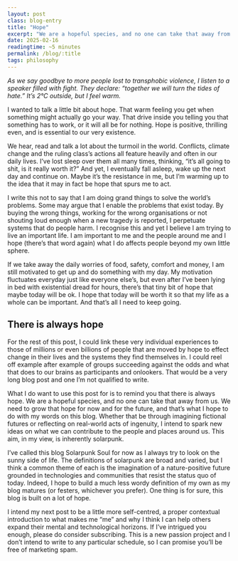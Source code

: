 ```yaml
---
layout: post
class: blog-entry
title: "Hope"
excerpt: "We are a hopeful species, and no one can take that away from us."
date: 2025-02-16
readingtime: ~5 minutes
permalink: /blog/:title
tags: philosophy
---
```


*As we say goodbye to more people lost to transphobic violence, I listen to a speaker filled with fight. They declare: “together we will turn the tides of hate.” It’s 2°C outside, but I feel warm.*

I wanted to talk a little bit about hope. That warm feeling you get when something might actually go your way. That drive inside you telling you that something has to work, or it will all be for nothing. Hope is positive, thrilling even, and is essential to our very existence.

We hear, read and talk a lot about the turmoil in the world. Conflicts, climate change and the ruling class’s actions all feature heavily and often in our daily lives. I’ve lost sleep over them all many times, thinking, “it’s all going to shit, is it really worth it?” And yet, I eventually fall asleep, wake up the next day and continue on. Maybe it’s the resistance in me, but I’m warming up to the idea that it may in fact be hope that spurs me to act.

I write this not to say that I am doing grand things to solve the world’s problems. Some may argue that I enable the problems that exist today. By buying the wrong things, working for the wrong organisations or not shouting loud enough when a new tragedy is reported, I perpetuate systems that do people harm. I recognise this and yet I believe I am trying to live an important life. I am important to me and the people around me and I hope (there’s that word again) what I do affects people beyond my own little sphere.

If we take away the daily worries of food, safety, comfort and money, I am still motivated to get up and do something with my day. My motivation fluctuates everyday just like everyone else’s, but even after I’ve been lying in bed with existential dread for hours, there’s that tiny bit of hope that maybe today will be ok. I hope that today will be worth it so that my life as a whole can be important. And that’s all I need to keep going.

## There is always hope

For the rest of this post, I could link these very individual experiences to those of millions or even billions of people that are moved by hope to effect change in their lives and the systems they find themselves in. I could reel off example after example of groups succeeding against the odds and what that does to our brains as participants and onlookers. That would be a very long blog post and one I’m not qualified to write.

What I do want to use this post for is to remind you that there is always hope. We are a hopeful species, and no one can take that away from us. We need to grow that hope for now and for the future, and that’s what I hope to do with my words on this blog. Whether that be through imagining fictional futures or reflecting on real-world acts of ingenuity, I intend to spark new ideas on what we can contribute to the people and places around us. This aim, in my view, is inherently solarpunk.

I’ve called this blog Solarpunk Soul for now as I always try to look on the sunny side of life. The definitions of solarpunk are broad and varied, but I think a common theme of each is the imagination of a nature-positive future grounded in technologies and communities that resist the status quo of today. Indeed, I hope to build a much less wordy definition of my own as my blog matures (or festers, whichever you prefer). One thing is for sure, this blog is built on a lot of hope.

I intend my next post to be a little more self-centred, a proper contextual introduction to what makes me “me” and why I think I can help others expand their mental and technological horizons. If I’ve intrigued you enough, please do consider subscribing. This is a new passion project and I don’t intend to write to any particular schedule, so I can promise you’ll be free of marketing spam.

